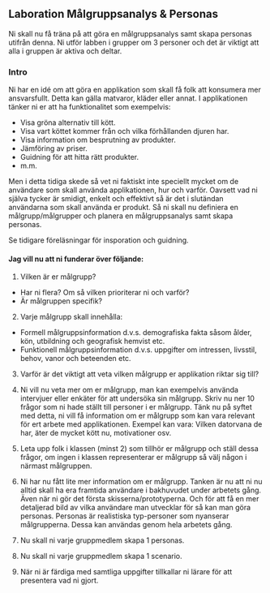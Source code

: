 ## Laboration Målgruppsanalys & Personas

Ni skall nu få träna på att göra en målgruppsanalys samt skapa personas utifrån denna. Ni utför labben i grupper om 3 personer och det är viktigt att alla i gruppen är aktiva och deltar.

### Intro
Ni har en idé om att göra en applikation som skall få folk att konsumera mer ansvarsfullt. Detta kan gälla matvaror, kläder eller annat. I applikationen tänker ni er att ha funktionalitet som exempelvis: 
* Visa gröna alternativ till kött.
* Visa vart köttet kommer från och vilka förhållanden djuren har.
* Visa information om besprutning av produkter.
* Jämföring av priser.
* Guidning för att hitta rätt produkter.
* m.m. 

Men i detta tidiga skede så vet ni faktiskt inte speciellt mycket om de användare som skall använda applikationen, hur och varför. Oavsett vad ni själva tycker är smidigt, enkelt och effektivt så är det i slutändan användarna som skall använda er produkt. Så ni skall nu definiera en målgrupp/målgrupper och planera en målgruppsanalys samt skapa personas.

Se tidigare föreläsningar för insporation och guidning. 

#### Jag vill nu att ni funderar över följande:

1. Vilken är er målgrupp?
  * Har ni flera? Om så vilken prioriterar ni och varför?
  * Är målgruppen specifik?

2. Varje målgrupp skall innehålla:
  * Formell målgruppsinformation d.v.s. demografiska fakta såsom ålder, kön, utbildning och geografisk hemvist etc.
  * Funktionell målgruppsinformation d.v.s. uppgifter om intressen, livsstil, behov, vanor och beteenden etc.

3. Varför är det viktigt att veta vilken målgrupp er applikation riktar sig till?

4. Ni vill nu veta mer om er målgrupp, man kan exempelvis använda intervjuer eller enkäter för att undersöka sin målgrupp. Skriv nu ner 10 frågor som ni hade ställt till personer i er målgrupp. Tänk nu på syftet med detta, ni vill få information om er målgrupp som kan vara relevant för ert arbete med applikationen. Exempel kan vara: Vilken datorvana de har, äter de mycket kött nu, motivationer osv.

5. Leta upp folk i klassen (minst 2) som tillhör er målgrupp och ställ dessa frågor, om ingen i klassen representerar er målgrupp så välj någon i närmast målgruppen.

6. Ni har nu fått lite mer information om er målgrupp. Tanken är nu att ni nu alltid skall ha era framtida användare i bakhuvudet under arbetets gång. Även när ni gör det första skisserna/prototyperna. Och för att få en mer detaljerad bild av vilka användare man utvecklar för så kan man göra personas. Personas är realistiska typ-personer som nyanserar målgrupperna. Dessa kan användas genom hela arbetets gång.

7. Nu skall ni varje gruppmedlem skapa 1 personas.

8. Nu skall ni varje gruppmedlem skapa 1 scenario.

9. När ni är färdiga med samtliga uppgifter tillkallar ni lärare för att presentera vad ni gjort.